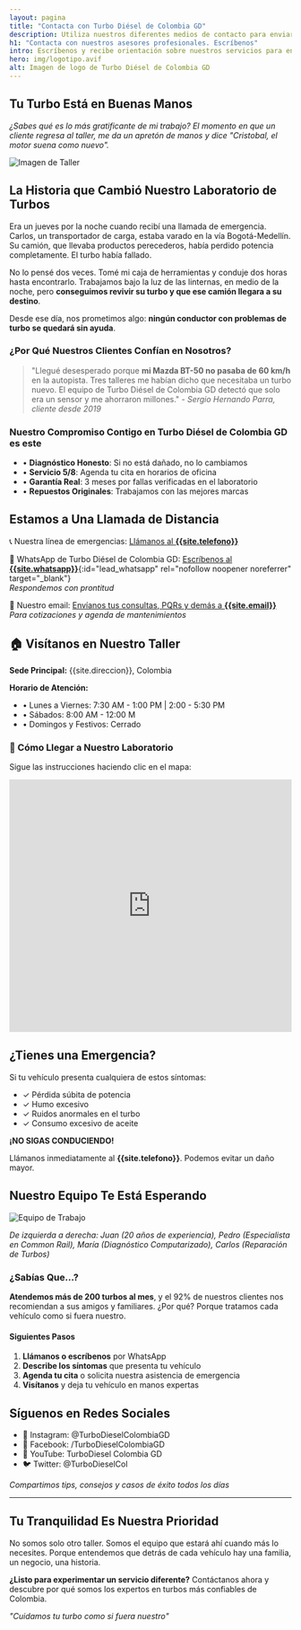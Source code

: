```yaml
---
layout: pagina
title: "Contacta con Turbo Diésel de Colombia GD"
description: Utiliza nuestros diferentes medios de contacto para enviar tus dudas y solicitudes a Turbo Diésel de Colombia GD. Entra y escríbenos.
h1: "Contacta con nuestros asesores profesionales. Escríbenos"
intro: Escríbenos y recibe orientación sobre nuestros servicios para en turbo de tu máquina
hero: img/logotipo.avif
alt: Imagen de logo de Turbo Diésel de Colombia GD
---
```

## Tu Turbo Está en Buenas Manos

*¿Sabes qué es lo más gratificante de mi trabajo? El momento en que un cliente regresa al taller, me da un apretón de manos y dice "Cristobal, el motor suena como nuevo".*

![Imagen de Taller](/api/placeholder/800/400)

## La Historia que Cambió Nuestro Laboratorio de Turbos

Era un jueves por la noche cuando recibí una llamada de emergencia. Carlos, un transportador de carga, estaba varado en la vía Bogotá-Medellín. Su camión, que llevaba productos perecederos, había perdido potencia completamente. El turbo había fallado.

No lo pensé dos veces. Tomé mi caja de herramientas y conduje dos horas hasta encontrarlo. Trabajamos bajo la luz de las linternas, en medio de la noche, pero **conseguimos revivir su turbo y que ese camión llegara a su destino**.

Desde ese día, nos prometimos algo: **ningún conductor con problemas de turbo se quedará sin ayuda**.

### ¿Por Qué Nuestros Clientes Confían en Nosotros?

> "Llegué desesperado porque **mi Mazda BT-50 no pasaba de 60 km/h** en la autopista. Tres talleres me habían dicho que necesitaba un turbo nuevo. El equipo de Turbo Diésel de Colombia GD detectó que solo era un sensor y me ahorraron millones." 
> *- Sergio Hernando Parra, cliente desde 2019*

### Nuestro Compromiso Contigo en Turbo Diésel de Colombia GD es este

* • **Diagnóstico Honesto**: Si no está dañado, no lo cambiamos
* • **Servicio 5/8**: Agenda tu cita en horarios de oficina
* • **Garantía Real**: 3 meses por fallas verificadas en el laboratorio
* • **Repuestos Originales**: Trabajamos con las mejores marcas

## Estamos a Una Llamada de Distancia

📞 Nuestra línea de emergencias: [Llámanos al **{{site.telefono}}**](tel:{{site.telefono}})

📱 WhatsApp de Turbo Diésel de Colombia GD: [Escríbenos al **{{site.whatsapp}}**](#){:id="lead_whatsapp" rel="nofollow noopener noreferrer" target="_blank"}  
*Respondemos con prontitud*

📧 Nuestro email: [Envíanos tus consultas, PQRs y demás a **{{site.email}}**](mailto:{{site.email}})  
*Para cotizaciones y agenda de mantenimientos*  

## 🏠 Visítanos en Nuestro Taller

**Sede Principal:** {{site.direccion}}, Colombia

**Horario de Atención:**
- • Lunes a Viernes: 7:30 AM - 1:00 PM | 2:00 - 5:30 PM
- • Sábados: 8:00 AM - 12:00 M
- • Domingos y Festivos: Cerrado

### 🚗 Cómo Llegar a Nuestro Laboratorio

Sigue las instrucciones haciendo clic en el mapa:

<iframe src="https://www.google.com/maps/embed?pb=!1m14!1m8!1m3!1d15906.814026576758!2d-74.1471986!3d4.6468769!3m2!1i1024!2i768!4f13.1!3m3!1m2!1s0x8e3f9c3fdf596cb7%3A0x15d342a6482ef0eb!2sTurbo%20Di%C3%A9sel%20De%20Colombia%20GD%20SAS!5e0!3m2!1ses-419!2sco!4v1731370696452!5m2!1ses-419!2sco" width="100%" height="450" style="border:0;" allowfullscreen="" loading="lazy" referrerpolicy="no-referrer-when-downgrade"></iframe>

## ¿Tienes una Emergencia?

Si tu vehículo presenta cualquiera de estos síntomas:

- ✓ Pérdida súbita de potencia
- ✓ Humo excesivo
- ✓ Ruidos anormales en el turbo
- ✓ Consumo excesivo de aceite

**¡NO SIGAS CONDUCIENDO!** 

Llámanos inmediatamente al **{{site.telefono}}**. Podemos evitar un daño mayor.

## Nuestro Equipo Te Está Esperando

![Equipo de Trabajo](/api/placeholder/800/400)

*De izquierda a derecha: Juan (20 años de experiencia), Pedro (Especialista en Common Rail), María (Diagnóstico Computarizado), Carlos (Reparación de Turbos)*

### ¿Sabías Que...?

**Atendemos más de 200 turbos al mes**, y el 92% de nuestros clientes nos recomiendan a sus amigos y familiares. ¿Por qué? Porque tratamos cada vehículo como si fuera nuestro.

#### Siguientes Pasos

1. **Llámanos o escríbenos** por WhatsApp
2. **Describe los síntomas** que presenta tu vehículo
3. **Agenda tu cita** o solicita nuestra asistencia de emergencia
4. **Visítanos** y deja tu vehículo en manos expertas

## Síguenos en Redes Sociales

- 📱 Instagram: @TurboDieselColombiaGD
- 👥 Facebook: /TurboDieselColombiaGD
- 🎥 YouTube: TurboDiesel Colombia GD
- 🐦 Twitter: @TurboDieselCol

*Compartimos tips, consejos y casos de éxito todos los días*

---

## Tu Tranquilidad Es Nuestra Prioridad

No somos solo otro taller. Somos el equipo que estará ahí cuando más lo necesites. Porque entendemos que detrás de cada vehículo hay una familia, un negocio, una historia.

**¿Listo para experimentar un servicio diferente?** Contáctanos ahora y descubre por qué somos los expertos en turbos más confiables de Colombia.

*"Cuidamos tu turbo como si fuera nuestro"*

